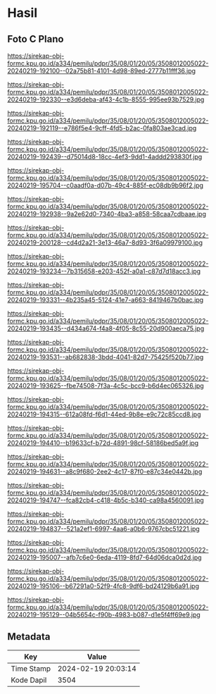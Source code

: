 # Hasil

## Foto C Plano

https://sirekap-obj-formc.kpu.go.id/a334/pemilu/pdpr/35/08/01/20/05/3508012005022-20240219-192100--02a75b81-4101-4d98-89ed-2777b11fff36.jpg

https://sirekap-obj-formc.kpu.go.id/a334/pemilu/pdpr/35/08/01/20/05/3508012005022-20240219-192330--e3d6deba-af43-4c1b-8555-995ee93b7529.jpg

https://sirekap-obj-formc.kpu.go.id/a334/pemilu/pdpr/35/08/01/20/05/3508012005022-20240219-192119--e786f5e4-9cff-4fd5-b2ac-0fa803ae3cad.jpg

https://sirekap-obj-formc.kpu.go.id/a334/pemilu/pdpr/35/08/01/20/05/3508012005022-20240219-192439--d75014d8-18cc-4ef3-9dd1-4addd293830f.jpg

https://sirekap-obj-formc.kpu.go.id/a334/pemilu/pdpr/35/08/01/20/05/3508012005022-20240219-195704--c0aadf0a-d07b-49c4-885f-ec08db9b96f2.jpg

https://sirekap-obj-formc.kpu.go.id/a334/pemilu/pdpr/35/08/01/20/05/3508012005022-20240219-192938--9a2e62d0-7340-4ba3-a858-58caa7cdbaae.jpg

https://sirekap-obj-formc.kpu.go.id/a334/pemilu/pdpr/35/08/01/20/05/3508012005022-20240219-200128--cd4d2a21-3e13-46a7-8d93-3f6a09979100.jpg

https://sirekap-obj-formc.kpu.go.id/a334/pemilu/pdpr/35/08/01/20/05/3508012005022-20240219-193234--7b315658-e203-452f-a0a1-c87d7d18acc3.jpg

https://sirekap-obj-formc.kpu.go.id/a334/pemilu/pdpr/35/08/01/20/05/3508012005022-20240219-193331--4b235a45-5124-41e7-a663-8419467b0bac.jpg

https://sirekap-obj-formc.kpu.go.id/a334/pemilu/pdpr/35/08/01/20/05/3508012005022-20240219-193435--d434a674-f4a8-4f05-8c55-20d900aeca75.jpg

https://sirekap-obj-formc.kpu.go.id/a334/pemilu/pdpr/35/08/01/20/05/3508012005022-20240219-193531--ab682838-3bdd-4041-82d7-75425f520b77.jpg

https://sirekap-obj-formc.kpu.go.id/a334/pemilu/pdpr/35/08/01/20/05/3508012005022-20240219-193625--fbe74508-7f3a-4c5c-bcc9-b6d4ec065326.jpg

https://sirekap-obj-formc.kpu.go.id/a334/pemilu/pdpr/35/08/01/20/05/3508012005022-20240219-194315--612a08fd-f6d1-44ed-9b8e-e9c72c85ccd8.jpg

https://sirekap-obj-formc.kpu.go.id/a334/pemilu/pdpr/35/08/01/20/05/3508012005022-20240219-194410--b19633cf-b72d-4891-98cf-58186bed5a9f.jpg

https://sirekap-obj-formc.kpu.go.id/a334/pemilu/pdpr/35/08/01/20/05/3508012005022-20240219-194631--a8c9f680-2ee2-4c17-87f0-e87c34e0442b.jpg

https://sirekap-obj-formc.kpu.go.id/a334/pemilu/pdpr/35/08/01/20/05/3508012005022-20240219-194747--fca82cb4-c418-4b5c-b340-ca98a4560091.jpg

https://sirekap-obj-formc.kpu.go.id/a334/pemilu/pdpr/35/08/01/20/05/3508012005022-20240219-194837--521a2ef1-6997-4aa6-a0b6-9767cbc51221.jpg

https://sirekap-obj-formc.kpu.go.id/a334/pemilu/pdpr/35/08/01/20/05/3508012005022-20240219-195007--afb7c6e0-6eda-4119-8fd7-64d06dca0d2d.jpg

https://sirekap-obj-formc.kpu.go.id/a334/pemilu/pdpr/35/08/01/20/05/3508012005022-20240219-195106--b67291a0-52f9-4fc8-9df6-bd24129b6a91.jpg

https://sirekap-obj-formc.kpu.go.id/a334/pemilu/pdpr/35/08/01/20/05/3508012005022-20240219-195129--04b5654c-f90b-4983-b087-d1e5f4ff69e9.jpg


## Metadata

| Key        | Value               |
| ---------- | ------------------- |
| Time Stamp | 2024-02-19 20:03:14 |
| Kode Dapil | 3504                |



